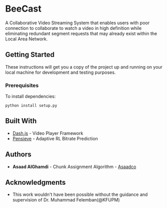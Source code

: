 # BeeCast
A Collaborative Video Streaming System that enables users with poor connection to collaborate to watch a video in high definition while eliminating redundant segment requests that may already exist within the Local Area Network.

## Getting Started

These instructions will get you a copy of the project up and running on your local machine for development and testing purposes. 

### Prerequisites

To install dependencies:

```
python install setup.py
```

## Built With

* [Dash.js](https://github.com/Dash-Industry-Forum/dash.js/wiki/) - Video Player Framework
* [Pensieve](http://web.mit.edu/pensieve//) - Adaptive RL Bitrate Prediction



## Authors

* **Asaad AlGhamdi** - Chunk Assignment Algorithm - [Asaadco](https://github.com/asaadco)


## Acknowledgments

* This work wouldn't have been possible without the guidance and supervision of Dr. Muhammad Felemban(@KFUPM)

